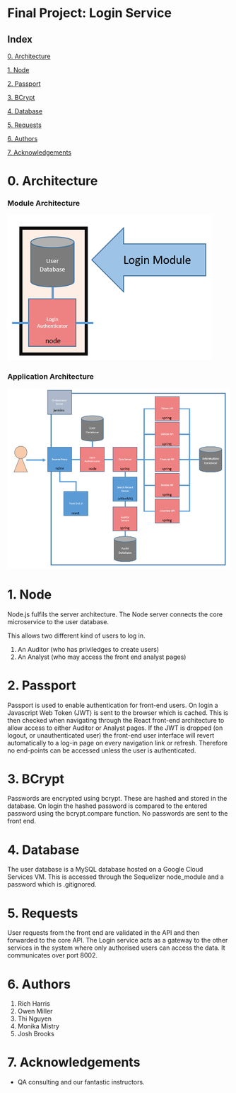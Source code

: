 # Final Project: Login Service

## Index
[0. Architecture](#arch)
   
[1. Node](#node)
   
[2. Passport](#passport)

[3. BCrypt](#bCrypt)

[4. Database](#data)

[5. Requests](#requests)

[6. Authors](#auth)

[7. Acknowledgements](#ack)

<a name="arch"></a>
# 0. Architecture

### Module Architecture

![Module Architecture](/Documentation/Architecture/Modules/Login.PNG)

### Application Architecture

![Application Architecture](/Documentation/Architecture/Application.PNG)

<a name="node"></a>
# 1. Node

Node.js fulfils the server architecture.
The Node server connects the core microservice to the user database.

This allows two different kind of users to log in.
1. An Auditor (who has priviledges to create users)
2. An Analyst (who may access the front end analyst pages)

<a name="passport"></a>
# 2. Passport

Passport is used to enable authentication for front-end users.
On login a Javascript Web Token (JWT) is sent to the browser which is cached.
This is then checked when navigating through the React front-end architecture to allow access to either Auditor or Analyst pages.
If the JWT is dropped (on logout, or unauthenticated user) the front-end user interface will revert automatically to a log-in page on every navigation link or refresh.
Therefore no end-points can be accessed unless the user is authenticated.

<a name="bCrypt"></a>
# 3. BCrypt

Passwords are encrypted using bcrypt.
These are hashed and stored in the database.
On login the hashed password is compared to the entered password using the bcrypt.compare function.
No passwords are sent to the front end.

<a name="data"></a>
# 4. Database

The user database is a MySQL database hosted on a Google Cloud Services VM.
This is accessed through the Sequelizer node_module and a password which is .gitignored. 

<a name="requests"></a>
# 5. Requests

User requests from the front end are validated in the API and then forwarded to the core API. The Login service acts as a gateway to the other services in the system where only authorised users can access the data. It communicates over port 8002.

<a name="auth"></a>
# 6. Authors

1. Rich Harris
2. Owen Miller
3. Thi Nguyen
4. Monika Mistry
5. Josh Brooks

<a name="ack"></a>
# 7. Acknowledgements

* QA consulting and our fantastic instructors.
